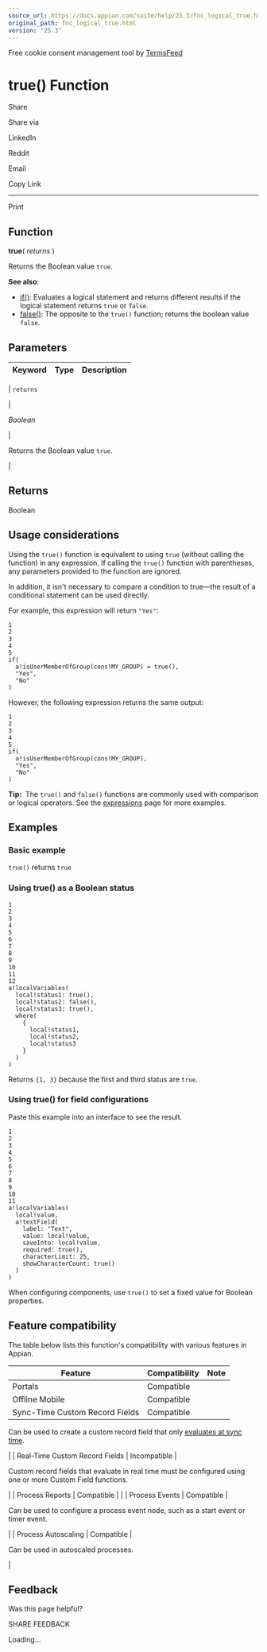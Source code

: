 ```yaml
---
source_url: https://docs.appian.com/suite/help/25.3/fnc_logical_true.html
original_path: fnc_logical_true.html
version: "25.3"
---
```


Free cookie consent management tool by [TermsFeed](https://www.termsfeed.com/)

# true() Function

Share

Share via

LinkedIn

Reddit

Email

Copy Link

* * *

Print

## Function

**true**( _returns_ )

Returns the Boolean value `true`.

**See also**:

-   [if()](fnc_logical_if.html): Evaluates a logical statement and returns different results if the logical statement returns `true` or `false`.
-   [false()](fnc_logical_false.html): The opposite to the `true()` function; returns the boolean value `false`.

## Parameters

| Keyword | Type | Description |
| --- | --- | --- |
|
`returns`

 |

_Boolean_

 |

Returns the Boolean value `true`.

 |

## Returns

Boolean

## Usage considerations

Using the `true()` function is equivalent to using `true` (without calling the function) in any expression. If calling the `true()` function with parentheses, any parameters provided to the function are ignored.

In addition, it isn't necessary to compare a condition to true—the result of a conditional statement can be used directly.

For example, this expression will return `"Yes"`:

```
1
2
3
4
5
if(
  a!isUserMemberOfGroup(cons!MY_GROUP) = true(),
  "Yes",
  "No"
)
```

However, the following expression returns the same output:

```
1
2
3
4
5
if(
  a!isUserMemberOfGroup(cons!MY_GROUP),
  "Yes",
  "No"
)
```

**Tip:**  The `true()` and `false()` functions are commonly used with comparison or logical operators. See the [expressions](parts-of-an-expression.html#comparison-operators) page for more examples.

## Examples

### Basic example

`true()` returns `true`

### Using true() as a Boolean status

```
1
2
3
4
5
6
7
8
9
10
11
12
a!localVariables(
  local!status1: true(),
  local!status2: false(),
  local!status3: true(),
  where(
    {
      local!status1,
      local!status2,
      local!status3
    }
  )
)
```

Returns `{1, 3}` because the first and third status are `true`.

### Using true() for field configurations

Paste this example into an interface to see the result.

```
1
2
3
4
5
6
7
8
9
10
11
a!localVariables(
  local!value,
  a!textField(
    label: "Text",
    value: local!value,
    saveInto: local!value,
    required: true(),
    characterLimit: 25,
    showCharacterCount: true()
  )
)
```

When configuring components, use `true()` to set a fixed value for Boolean properties.

## Feature compatibility

The table below lists this function's compatibility with various features in Appian.

| Feature | Compatibility | Note |
| --- | --- | --- |
| Portals | Compatible |  |
| Offline Mobile | Compatible |  |
| Sync-Time Custom Record Fields | Compatible |
Can be used to create a custom record field that only [evaluates at sync time](custom-record-fields.html#prodlink-sync-time-evaluations).

 |
| Real-Time Custom Record Fields | Incompatible |

Custom record fields that evaluate in real time must be configured using one or more Custom Field functions.

 |
| Process Reports | Compatible |  |
| Process Events | Compatible |

Can be used to configure a process event node, such as a start event or timer event.

 |
| Process Autoscaling | Compatible |

Can be used in autoscaled processes.

 |

## Feedback

Was this page helpful?

SHARE FEEDBACK

Loading...